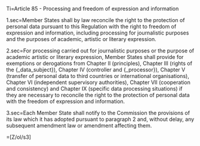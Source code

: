 Ti=Article 85 - Processing and freedom of expression and information

1.sec=Member States shall by law reconcile the right to the protection of personal data pursuant to this Regulation with the right to freedom of expression and information, including processing for journalistic purposes and the purposes of academic, artistic or literary expression.

2.sec=For processing carried out for journalistic purposes or the purpose of academic artistic or literary expression, Member States shall provide for exemptions or derogations from Chapter II (principles), Chapter III (rights of the {_data_subject}), Chapter IV (controller and {_processor}), Chapter V (transfer of personal data to third countries or international organisations), Chapter VI (independent supervisory authorities), Chapter VII (cooperation and consistency) and Chapter IX (specific data processing situations) if they are necessary to reconcile the right to the protection of personal data with the freedom of expression and information.

3.sec=Each Member State shall notify to the Commission the provisions of its law which it has adopted pursuant to paragraph 2 and, without delay, any subsequent amendment law or amendment affecting them.

=[Z/ol/s3]
